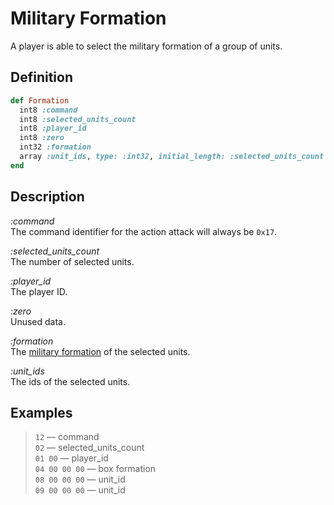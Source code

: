 # Military Formation

A player is able to select the military formation of a group of units.

## Definition

```ruby
def Formation
  int8 :command 
  int8 :selected_units_count
  int8 :player_id
  int8 :zero
  int32 :formation
  array :unit_ids, type: :int32, initial_length: :selected_units_count
end
```

## Description

*:command*  
The command identifier for the action attack will always be `0x17`.

*:selected_units_count*  
The number of selected units.

*:player_id*  
The player ID.

*:zero*  
Unused data.

*:formation*  
The [military formation](../../constants/formations.md) of the selected units. 

*:unit_ids*  
The ids of the selected units.

## Examples

>`12` &mdash; command  
>`02` &mdash; selected_units_count  
>`01 00` &mdash; player_id  
>`04 00 00 00` &mdash; box formation  
>`08 00 00 00` &mdash; unit_id  
>`09 00 00 00` &mdash; unit_id
